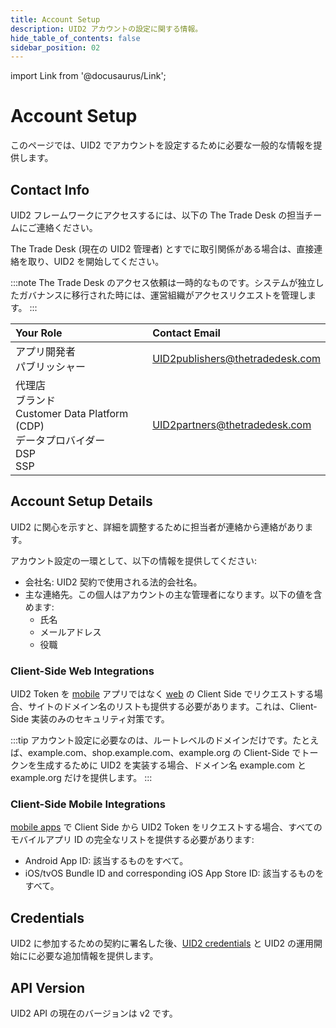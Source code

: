 ```yaml
---
title: Account Setup
description: UID2 アカウントの設定に関する情報。
hide_table_of_contents: false
sidebar_position: 02
---
```


import Link from '@docusaurus/Link';

# Account Setup

このページでは、UID2 でアカウントを設定するために必要な一般的な情報を提供します。

## Contact Info

UID2 フレームワークにアクセスするには、以下の The Trade Desk の担当チームにご連絡ください。

The Trade Desk (現在の UID2 管理者) とすでに取引関係がある場合は、直接連絡を取り、UID2 を開始してください。

:::note
The Trade Desk のアクセス依頼は一時的なものです。システムが独立したガバナンスに移行された時には、運営組織がアクセスリクエストを管理します。
:::

| Your Role | Contact Email |
| :--- | :--- |
| アプリ開発者<br/>パブリッシャー                                  | UID2publishers@thetradedesk.com |
| 代理店<br/>ブランド<br/>Customer Data Platform (CDP)<br/>データプロバイダー<br/>DSP<br/>SSP | UID2partners@thetradedesk.com   |

## Account Setup Details

UID2 に関心を示すと、詳細を調整するために担当者が連絡から連絡があります。

アカウント設定の一環として、以下の情報を提供してください:
* 会社名: UID2 契約で使用される法的会社名。
* 主な連絡先。この個人はアカウントの主な管理者になります。以下の値を含めます:
  * 氏名
  * メールアドレス
  * 役職

### Client-Side Web Integrations

UID2 Token を [mobile](../overviews/overview-publishers.md#mobile-integrations) アプリではなく [web](../overviews/overview-publishers.md#web-integrations) の Client Side でリクエストする場合、サイトのドメイン名のリストも提供する必要があります。これは、Client-Side 実装のみのセキュリティ対策です。

:::tip
アカウント設定に必要なのは、ルートレベルのドメインだけです。たとえば、example.com、shop.example.com、example.org の Client-Side でトークンを生成するために UID2 を実装する場合、ドメイン名 example.com と example.org だけを提供します。
:::

### Client-Side Mobile Integrations

[mobile apps](../overviews/overview-publishers.md#mobile-integrations) で Client Side から UID2 Token をリクエストする場合、すべてのモバイルアプリ ID の完全なリストを提供する必要があります:

- Android App ID: 該当するものをすべて。
- iOS/tvOS Bundle ID and corresponding iOS App Store ID: 該当するものをすべて。

## Credentials

UID2 に参加するための契約に署名した後、[UID2 credentials](gs-credentials.md) と UID2 の運用開始にに必要な追加情報を提供します。

## API Version

UID2 API の現在のバージョンは v2 です。
